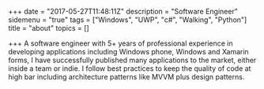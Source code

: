 +++
date = "2017-05-27T11:48:11Z"
description = "Software Engineer"
sidemenu = "true"
tags = ["Windows", "UWP", "c#", "Walking", "Python"]
title = "about"
topics = []

+++
A software engineer with 5+ years of professional experience in developing applications including Windows phone, Windows and Xamarin forms, I have successfully published many applications to the market, either inside a team or indie. 
I follow best practices to keep the quality of code at high bar including architecture patterns like MVVM plus design patterns.
